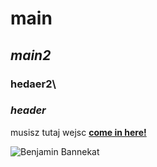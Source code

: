 # main
## _main2_
### hedaer2\
### _header_


musisz tutaj wejsc **[come in here!](www.google.pl)**

![Benjamin Bannekat](C:\Users\student\Desktop\zdj.png)
